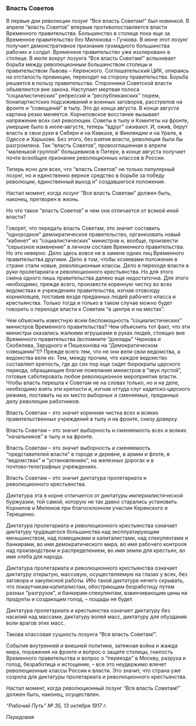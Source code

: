 ### Власть Советов

В первые дни революции лозунг “Вся власть Советам!” был новинкой. В апреле “власть Советов” впервые противопоставляется власти Временного правительства. Большинство в столице пока еще за Временное правительство без Милюкова – Гучкова. В июне этот лозунг получает демонстративное признание громадного большинства рабочих и солдат. Временное правительство уже изолировано в столице. В июле вокруг лозунга “Вся власть Советам!” вспыхивает борьба между революционным большинством столицы и правительством Львова – Керенского. Соглашательский ЦИК, опираясь на отсталость провинции, переходит на сторону правительства. Борьба решается в пользу правительства. Сторонники Советской власти объявляются вне закона. Наступает мертвая полоса “социалистических” репрессий и “республиканских” тюрем, бонапартистских подсиживаний и военных заговоров, расстрелов на фронте и “совещаний” в тылу. Это до конца августа. В конце августа картина резко меняется. Корниловское восстание вызывает напряжение всех сил революции. Советы в тылу и Комитеты на фронте, умершие было в июле‑августе, теперь “вдруг” оживают. И, ожив, берут власть в свои руки в Сибири и на Кавказе, в Финляндии и на Урале, в Одессе и Харькове. Без этого, без взятия власти, революция была бы разгромлена. Так “власть Советов”, провозглашенная в апреле “маленькой группой” большевиков в Питере, в конце августа получает почти всеобщее признание революционных классов в России.

Теперь ясно для всех, что “власть Советов” не только популярный лозунг, но и единственно верное средство в борьбе за победу революции, единственный выход и” создавшегося положения.

Настал момент, когда лозунг “Вся власть Советам” должен быть, наконец, претворен в жизнь.

Но что такое “власть Советов” и чем она отличается от всякой иной власти?

Говорят, что передать власть Советам, это значит составить “однородное” демократическое правительство, организовать новый “кабинет” из “социалистических” министров и, вообще, произвести “серьезное изменение” в личном составе Временного правительства. Но это неверно. Дело здесь вовсе не в замене одних лиц Временного правительства другими. Дело в том, чтобы хозяевами положения в стране стали новые, революционные классы. Дело в переходе власти в руки пролетариата и революционного крестьянства. Но для этого смена одного лишь правительства далеко еще недостаточна. Для этого необходимо, прежде всего, произвести коренную чистку во всех ведомствах и учреждениях правительства, изгнав отовсюду корниловцев, поставив везде преданных людей рабочего класса и крестьянства. Только тогда и только в таком случае можно будет говорить о переходе власти к Советам “в центре и на местах”.

Чем объяснить известную всем беспомощность “социалистических” министров Временного правительства? Чем объяснить тот факт, что эти министры оказались жалкими игрушками в руках людей, стоящих вне Временного правительства (вспомните “доклады” Чернова и Скобелева, Зарудного и Пешехонова на “Демократическом совещании”!)? Прежде всего тем, что не они вели свои ведомства, а ведомства вели их. Тем, между прочим, что каждое ведомство составляет крепость, где до сих пор еще сидят бюрократы царского периода, обращающие благие пожелания министров в “звук пустой”, готовые саботировать любое революционное мероприятие власти. Чтобы власть перешла к Советам не на словах только, но и на деле, необходимо взять эти крепости и, изгнав оттуда слуг кадетско‑царского режима, поставить на их место выборных и сменяемых, преданных делу революции работников.

Власть Советам – это значит коренная чистка всех и всяких правительственных учреждений в тылу и на фронте, снизу доверху.

Власть Советам – это значит выборность и сменяемость всех и всяких “начальников” в тылу и на фронте.

Власть Советам – это значит выборность и сменяемость “представителей власти” в городе и деревне, в армии и флоте, в “ведомствах” и “установлениях”, на железных дорогах и в почтово‑телеграфных учреждениях.

Власть Советам – это значит диктатура пролетариата и революционного крестьянства.

Диктатура эта в корне отличается от диктатуры империалистической буржуазии, той самой, которую не так давно старались установить Корнилов и Милюков при благосклонном участии Керенского и Терещенко.

Диктатура пролетариата и революционного крестьянства означает диктатуру трудящегося большинства над эксплуатирующим меньшинством, над помещиками и капиталистами, над спекулянтами и банкирами, во имя демократического мира, во имя рабочего контроля над производством и распределением, во имя земли для крестьян, во имя хлеба для народа.

Диктатура пролетариата и революционного крестьянства означает диктатуру открытую, массовую, осуществляемую на глазах у всех, без заговора и закулисной работы. Ибо такой диктатуре нечего скрывать, что локаутчикам‑капиталистам, обостряющим безработицу путем разных “разгрузок”, и банкирам‑спекулянтам, взвинчивающим цены на продукты и создающим голод, – пощады не будет.

Диктатура пролетариата и крестьянства означает диктатуру без насилий над массами, диктатуру волей масс, диктатуру для обуздания воли врагов этих масс.

Такова классовая сущность лозунга “Вся власть Советам!”.

События внутренней и внешней политики, затяжная война и жажда мира, поражения на фронте и вопрос о защите столицы, гнилость Временного правительства и вопрос о “переезде” в Москву, разруха и голод, безработица и истощение, – все это неудержимо влечет революционные классы России к власти. Это значит, что страна уже созрела для диктатуры пролетариата и революционного крестьянства.

Настал момент, когда революционный лозунг “Вся власть Советам!” должен быть, наконец, осуществлен.

_“Рабочий Путь” №_ _35, 13 октября 1917_ _г._

_Передовая_